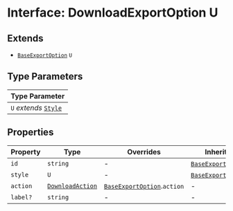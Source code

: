 # Interface: DownloadExportOption U

## Extends

- [`BaseExportOption`](base-export-option.md) `U`

## Type Parameters

| Type Parameter |
| ------ |
| `U` *extends* [`Style`](style.md) |

## Properties

| Property | Type | Overrides | Inherited from |
| ------ | ------ | ------ | ------ |
| `id` | `string` | - | [`BaseExportOption`](base-export-option.md).`id` |
| `style` | `U` | - | [`BaseExportOption`](base-export-option.md).`style` |
| `action` | [`DownloadAction`](download-action.md) | [`BaseExportOption`](base-export-option.md).`action` | - |
| `label?` | `string` | - | - |

